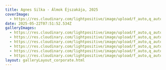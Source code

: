 ```yaml
---
title: Agnes Silka - Álmok Éjszakája, 2025
coverImage:
  - https://res.cloudinary.com/lightpositive/image/upload/f_auto,q_auto/v1747901386/uploads/Agnes%20Silka%20-%20%C3%81lmok%20%C3%89jszak%C3%A1ja%2C%202025/484327416_1043932354448229_7781630954221892465_n.jpg
date: 2025-05-22T07:51:52.534Z
galleryImages:
  - https://res.cloudinary.com/lightpositive/image/upload/f_auto,q_auto/v1747901384/uploads/Agnes%20Silka%20-%20%C3%81lmok%20%C3%89jszak%C3%A1ja%2C%202025/482053792_1043932401114891_6592951529574275461_n.jpg
  - https://res.cloudinary.com/lightpositive/image/upload/f_auto,q_auto/v1747901384/uploads/Agnes%20Silka%20-%20%C3%81lmok%20%C3%89jszak%C3%A1ja%2C%202025/484053892_1043932501114881_5420381563368594677_n.jpg
  - https://res.cloudinary.com/lightpositive/image/upload/f_auto,q_auto/v1747901385/uploads/Agnes%20Silka%20-%20%C3%81lmok%20%C3%89jszak%C3%A1ja%2C%202025/484092107_1043932541114877_4155885951984896925_n.jpg
  - https://res.cloudinary.com/lightpositive/image/upload/f_auto,q_auto/v1747901386/uploads/Agnes%20Silka%20-%20%C3%81lmok%20%C3%89jszak%C3%A1ja%2C%202025/484114031_1043932327781565_6614705193087914380_n.jpg
  - https://res.cloudinary.com/lightpositive/image/upload/f_auto,q_auto/v1747901386/uploads/Agnes%20Silka%20-%20%C3%81lmok%20%C3%89jszak%C3%A1ja%2C%202025/484327416_1043932354448229_7781630954221892465_n.jpg
  - https://res.cloudinary.com/lightpositive/image/upload/f_auto,q_auto/v1747901386/uploads/Agnes%20Silka%20-%20%C3%81lmok%20%C3%89jszak%C3%A1ja%2C%202025/484225019_1043932577781540_8359596379384806001_n.jpg
layout: galleryLayout_corporate.html
---
```

